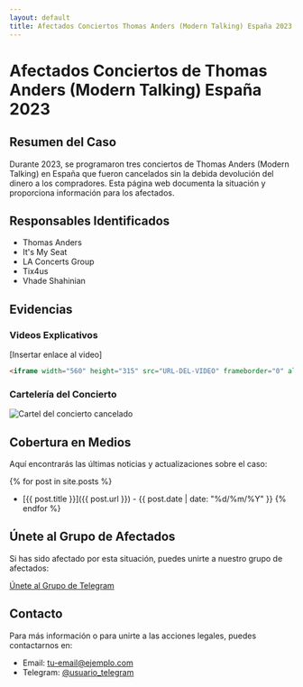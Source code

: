 ```yaml
---
layout: default
title: Afectados Conciertos Thomas Anders (Modern Talking) España 2023
---
```


# Afectados Conciertos de Thomas Anders (Modern Talking) España 2023

## Resumen del Caso

Durante 2023, se programaron tres conciertos de Thomas Anders (Modern Talking) en España que fueron cancelados sin la debida devolución del dinero a los compradores. Esta página web documenta la situación y proporciona información para los afectados.

## Responsables Identificados

- Thomas Anders
- It's My Seat
- LA Concerts Group
- Tix4us
- Vhade Shahinian

## Evidencias

### Videos Explicativos

[Insertar enlace al video]

```html
<iframe width="560" height="315" src="URL-DEL-VIDEO" frameborder="0" allowfullscreen></iframe>
```

### Cartelería del Concierto

![Cartel del concierto cancelado](./assets/images/cartel.jpg)

## Cobertura en Medios

Aquí encontrarás las últimas noticias y actualizaciones sobre el caso:

{% for post in site.posts %}
- [{{ post.title }}]({{ post.url }}) - {{ post.date | date: "%d/%m/%Y" }}
{% endfor %}

## Únete al Grupo de Afectados

Si has sido afectado por esta situación, puedes unirte a nuestro grupo de afectados:

[Únete al Grupo de Telegram](enlace-al-grupo)

## Contacto

Para más información o para unirte a las acciones legales, puedes contactarnos en:
- Email: [tu-email@ejemplo.com](mailto:tu-email@ejemplo.com)
- Telegram: [@usuario_telegram](https://t.me/usuario_telegram)
